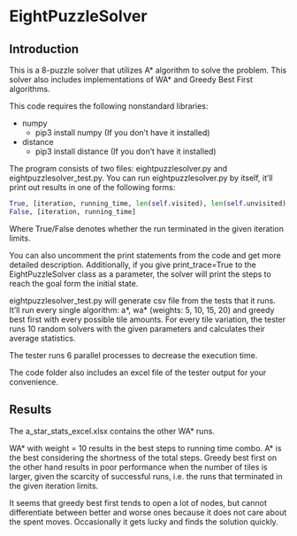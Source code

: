 # EightPuzzleSolver

## Introduction

This is a 8-puzzle solver that utilizes A* algorithm to solve the problem. 
This solver also includes implementations of WA* and Greedy Best First algorithms. 

This code requires the following nonstandard libraries: 

* numpy 
  * pip3 install numpy (If you don’t have it installed)
* distance
  * pip3 install distance (If you don’t have it installed)

The program consists of two files: eightpuzzlesolver.py and eightpuzzlesolver_test.py.
You can run eightpuzzlesolver.py by itself, it’ll print out results in one of the following forms:
  ```python 
  True, [iteration, running_time, len(self.visited), len(self.unvisited), len(backtrace)
  False, [iteration, running_time]
  ```
 
Where True/False denotes whether the run terminated in the given iteration limits. 

You can also uncomment the print statements from the code and get more detailed description.
Additionally, if you give print_trace=True to the EightPuzzleSolver class as a parameter, the solver will print the steps to reach the goal form the initial state. 

eightpuzzlesolver_test.py will generate csv file from the tests that it runs. It’ll run every single algorithm: a*, wa* (weights: 5, 10, 15, 20) and greedy best first with every possible tile amounts. For every tile variation, the tester runs 10 random solvers with the given parameters and calculates their average statistics. 

The tester runs 6 parallel processes to decrease the execution time. 

The code folder also includes an excel file of the tester output for your convenience. 


## Results 

The a_star_stats_excel.xlsx contains the other WA* runs.

WA* with weight = 10 results in the best steps to running time combo. A* is the best considering the shortness of the total steps. Greedy best first on the other hand results in poor performance when the number of tiles is larger, given the scarcity of successful runs, i.e. the runs that terminated in the given iteration limits. 
 
It seems that greedy best first tends to open a lot of nodes, but cannot differentiate between better and worse ones because it does not care about the spent moves. Occasionally it gets lucky and finds the solution quickly. 


